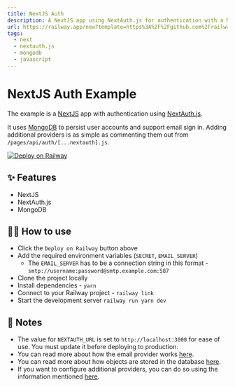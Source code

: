 ```yaml
---
title: NextJS Auth
description: A NextJS app using NextAuth.js for authentication with a MongoDB database
url: https://railway.app/new?template=https%3A%2F%2Fgithub.com%2Frailwayapp%2Fexamples%2Ftree%2Fmaster%2Fexamples%2Fnextjs-auth&plugins=mongodb&envs=NEXTAUTH_URL%2CSECRET%2CEMAIL_FROM%2CEMAIL_SERVER&NEXTAUTH_URLDesc=The+canonical+URL+of+your+site&SECRETDesc=A+random+string+used+to+hash+tokens%2C+sign+cookies+and+generate+crytographic+keys&NEXTAUTH_URLDefault=http%3A%2F%2Flocalhost%3A3000&EMAIL_FROMDefault=NextAuth+%3Cnoreply%40example.com%3E
tags:
  - next
  - nextauth.js
  - mongodb
  - javascript
---
```


# NextJS Auth Example

The example is a [NextJS](https://nextjs.org/) app with authentication using [NextAuth.js](https://next-auth.js.org/).

It uses [MongoDB](https://www.mongodb.com/) to persist user accounts and support email sign in. Adding additional providers is as simple as commenting them out from `/pages/api/auth/[...nextauth].js`.

[![Deploy on Railway](https://railway.app/button.svg)](https://railway.app/new?template=https%3A%2F%2Fgithub.com%2Frailwayapp%2Fexamples%2Ftree%2Fmaster%2Fexamples%2Fnextjs-auth&plugins=mongodb&envs=NEXTAUTH_URL%2CSECRET%2CEMAIL_FROM%2CEMAIL_SERVER&NEXTAUTH_URLDesc=The+canonical+URL+of+your+site&SECRETDesc=A+random+string+used+to+hash+tokens%2C+sign+cookies+and+generate+crytographic+keys&NEXTAUTH_URLDefault=http%3A%2F%2Flocalhost%3A3000&EMAIL_FROMDefault=NextAuth+%3Cnoreply%40example.com%3E)

## ✨ Features

- NextJS
- NextAuth.js
- MongoDB

## 💁‍♀️ How to use

- Click the `Deploy on Railway` button above
- Add the required environment variables (`SECRET`, `EMAIL_SERVER`)
  - The `EMAIL_SERVER` has to be a connection string in this format - `smtp://username:password@smtp.example.com:587`
- Clone the project locally
- Install dependencies - `yarn`
- Connect to your Railway project - `railway link`
- Start the development server `railway run yarn dev`

## 📝 Notes

- The value for `NEXTAUTH_URL` is set to `http://localhost:3000` for ease of use. You must update it before deploying to production.
- You can read more about how the email provider works [here](https://next-auth.js.org/providers/email).
- You can read more about how objects are stored in the database [here](https://next-auth.js.org/schemas/mongodb).
- If you want to configure additional providers, you can do so using the information mentioned [here](https://next-auth.js.org/configuration/providers).
